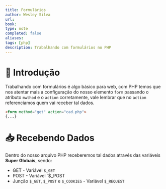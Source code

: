 ```yaml
---
title: Formulários
author: Wesley Silva
url:
book:
type: note
completed: false
aliases:
tags: [php]
description: Trabalhando com formulários no PHP 
---
```

# 🚀 Introdução
Trabalhando com formulários é algo básico para web, com PHP temos que nos atentar mais a configuração do nosso elemento `form` passando o atributo `mwthod` e o `action` corretamente, vale lembrar que no `action` referenciamos quem vai receber tal dados.

```html
<form method="get" action="cad.php">
{...}
```

# 📥 Recebendo Dados
Dentro do nosso arquivo PHP receberemos tal dados através das variáveis **Super Globais**, sendo:
- GET - Variável `$_GET`
- POST  - Variável `$_POST
- Junção `$_GET`, `$_POST` e `$_COOKIES` - Variável `$_REQUEST`
